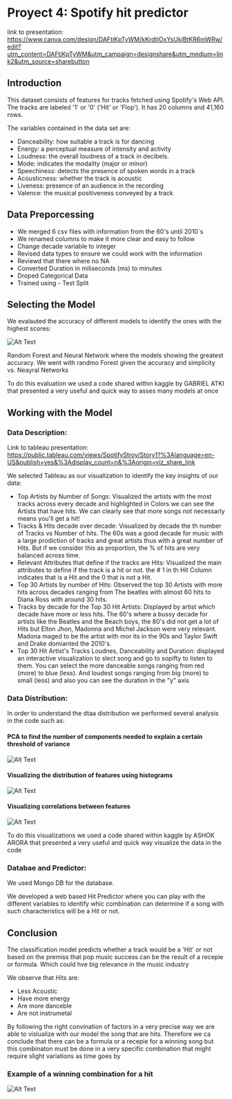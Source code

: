 # Proyect 4: Spotify hit predictor

link to presentation:
https://www.canva.com/design/DAFtiKpTyWM/kKrdtIOxYsUkjBtKR6mWRw/edit?utm_content=DAFtiKpTyWM&utm_campaign=designshare&utm_medium=link2&utm_source=sharebutton

## Introduction

This dataset consists of features for tracks fetched using Spotify's Web API. The tracks are labeled '1' or '0' ('Hit' or 'Flop'). It has 20 columns and 41,160 rows.

The variables contained in the data set are:

- Danceability: how suitable a track is for dancing
- Energy: a perceptual measure of intensity and activity
- Loudness: the overall loudness of a track in decibels.
- Mode: indicates the modality (major or minor)
- Speechiness: detects the presence of spoken words in a track
- Acousticness: whether the track is acoustic
- Liveness: presence of an audience in the recording
- Valence: the musical positiveness conveyed by a track

## Data Preporcessing

- We merged 6 csv files with information from the 60's until 2010´s 
- We renamed columns to make it more clear and easy to follow
- Change decade variable to integer
- Revised data types to ensure we could work with the information
- Reviewd that there where no NA
- Converted Duration in miliseconds (ms) to minutes
- Droped Categorical Data
- Trained using - Test Split

## Selecting the Model

We evalauted the accuracy of different models to identify the ones with the highest scores: 

![Alt Text](images/models_scores.png)

Random Forest and Neural Network where the models showing the greatest accuracy. We went with randmo Forest given the accuracy and simplicity vs. Neayral Networks

To do this evaluation we used a code shared within kaggle by GABRIEL ATKI that presented a very useful and quick way to asses many models at once

## Working with the Model

### Data Description:

Link to tableau presentation: https://public.tableau.com/views/SpotifyStroy/Story1?%3Alanguage=en-US&publish=yes&%3Adisplay_count=n&%3Aorigin=viz_share_link

We selected Tableau as our visualization to identify the key insights of our data:

- Top Artists by Number of Songs: Visualized the artists with the most tracks across every decade and highlighted in Colors we can see the Artists that have hits. We can clearly see that more songs not necessarly means you'll get a hit!
- Tracks & Hits decade over decade:  Visualized by decade the th number of Tracks vs Number of hits. The 60s was a good decade for music with a large prodiction of tracks and great artists thus with a great number of Hits. But if we consider this as proportion, the % of hits are very balanced across time.
- Relevant Attributes that define if the tracks are Hits: Visualized the main attributes to define if the track is a hit or not.  the # 1 in th Hit Column indicates that is a Hit and the 0 that is not a Hit.
- Top 30 Artists by number of Hits: Observed the top 30 Artists with more hits across decades ranging from The beatles with almost 60 hits to Diana Ross with around 30 hits.
- Tracks by decade for the Top 30 Hit Artists: Displayed by artist which decade have more or less  hits. The 60's where a bussy decade for artists like the Beatles and the Beach boys, the 80's did not get a lot of Hits but Elton Jhon,  Madonna and Michel Jackson were very relevant. Madona maged to be the artist with mor its in the 90s and Taylor Swift and Drake domianted the 2010's.
- Top 30 Hit Artist's Tracks Loudnes, Danceability and Duration: displayed an interactive visualization to slect song and go to sopifty to listen to them. You can select the more danceable songs ranging from red (more) to blue (less). And loudest songs ranging from big (more) to small (less) and also you can see the duration in the "y" axis 

### Data Distribution:

In order to understand the dtaa distribution we performed several analysis in the code such as:

#### PCA to find the number of components needed to explain a certain threshold of variance
![Alt Text](images/PCA.png)

#### Visualizing the distribution of features using histograms 
![Alt Text](images/distribution_of_features.png)

#### Visualizing correlations between features
![Alt Text](images/correlation_heatmap.png)

To do this visualizations we used a code shared within kaggle by ASHOK ARORA that presented a very useful and quick way visualize the data in the code

### Databae and Predictor:
We used Mongo DB for the database.

We developed a web based Hit Predictor where you can play with the different variables to identify whic combination can determine if a song with such characteristics will be a Hit or not. 

## Conclusion

The classification model predicts whether a track would be a 'Hit' or not based on the premiss that pop music success  can be the result of a recepie or formula. Which could hve big relevance in the music industry

We observe that Hits are:

- Less Acoustic
- Have more energy 
- Are more danceble 
- Are not instrumetal

By following the right convination of factors in a very precise way we are able to vislualize with our model the song that are hits. Therefore we ca conclude that there can be a formula or a recepie for a winning song but this combinaton must be done in a very specific combination that might require slight variations as time goes by

### Example of a winning combination for a hit
![Alt Text](images/winning_combination.png)

